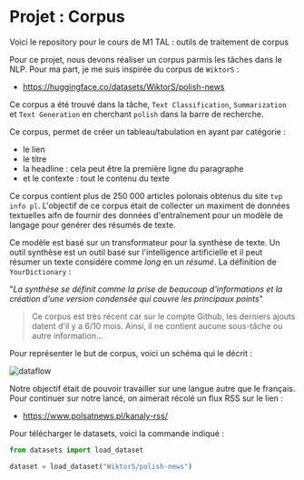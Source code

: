 # Projet : Corpus

Voici le repository pour le cours de M1 TAL : outils de traitement de corpus

Pour ce projet, nous devons réaliser un corpus parmis les tâches dans le NLP. Pour ma part, je me suis inspirée du corpus de `WiktorS` :

- https://huggingface.co/datasets/WiktorS/polish-news

Ce corpus a été trouvé dans la tâche, `Text Classification`, `Summarization` et `Text Generation` en cherchant `polish` dans la barre de recherche.

Ce corpus, permet de créer un tableau/tabulation en ayant par catégorie :

- le lien
- le titre
- la headline : cela peut être la première ligne du paragraphe
- et le contexte : tout le contenu du texte

Ce corpus contient plus de 250 000 articles polonais obtenus du site `tvp info pl`. L'objectif de ce corpus était de collecter un maximent de données textuelles aifn de fournir des données d'entraînement pour un modèle de langage pour générer des résumés de texte.

Ce modèle est basé sur un transformateur pour la synthèse de texte. Un outil synthèse est un outil basé sur l'intelligence artificielle et il peut résumer un texte considére comme *long* en un *résumé*.
La définition de `YourDictionary` :

"*La synthèse se définit comme la prise de beaucoup d'informations et la création d'une version condensée qui couvre les principaux points*"

> Ce corpus est très récent car sur le compte Github, les derniers ajouts datent d'il y a 6/10 mois. Ainsi, il ne contient aucune sous-tâche ou autre information...

Pour représenter le but de corpus, voici un schéma qui le décrit :

![dataflow](https://github.com/WiktorSob/scraper-tvp/assets/94312553/60ca5c69-e353-4b83-b774-5fe526be9dc6)

Notre objectif était de pouvoir travailler sur une langue autre que le français. Pour continuer sur notre lancé, on aimerait récolé un flux RSS sur le lien :

- https://www.polsatnews.pl/kanaly-rss/

Pour télécharger le datasets, voici la commande indiqué :

```py
from datasets import load_dataset

dataset = load_dataset("WiktorS/polish-news")
```
